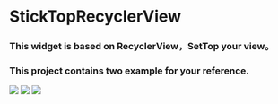 # StickTopRecyclerView
### This widget is based on RecyclerView，SetTop your view。

### This project contains two example for your reference.

![](https://github.com/d198965/StickTopRecyclerView/blob/master/1.gif)
![](https://github.com/d198965/StickTopRecyclerView/blob/master/2.gif)
![](https://github.com/d198965/StickTopRecyclerView/blob/master/3.gif)
